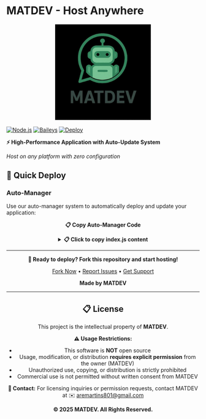 
# MATDEV - Host Anywhere

<p align="center">
  <img src="lib/img/matdev-bot.jpg" alt="Matdev Bot" width="250">
</p>

[![Node.js](https://img.shields.io/badge/Node.js-18+-brightgreen.svg)](https://nodejs.org/)
[![Baileys](https://img.shields.io/badge/Baileys-Latest-blue.svg)](https://github.com/WhiskeySockets/Baileys)
[![Deploy](https://img.shields.io/badge/Deploy-One--Click-success.svg)]()

**⚡ High-Performance Application with Auto-Update System**

*Host on any platform with zero configuration*

</div>

## 🚀 Quick Deploy

### Auto-Manager
Use our auto-manager system to automatically deploy and update your application:

<div align="center">

**📋 Copy Auto-Manager Code**

<details>
<summary><strong>📋 Click to copy index.js content</strong></summary>

```javascript
const { spawn, spawnSync } = require('child_process');
const { existsSync } = require('fs');

console.log('🎯 MATDEV Auto-Manager');
console.log('📍 Working in:', __dirname);

// Your GitHub repository
const GITHUB_REPO = 'https://github.com/marhthing/matdev.git';

// Check if this is an initial setup, restart, or forced update
const isInitialSetup = !existsSync('bot.js') || !existsSync('config.js') || !existsSync('package.json');
const isForcedUpdate = existsSync('.update_flag.json');

if (isInitialSetup || isForcedUpdate) {
    if (isForcedUpdate) {
        console.log('🔄 Forced update detected - recloning from GitHub...');
    } else {
        console.log('🔧 Initial setup detected - cloning from GitHub...');
    }
    cloneAndSetup();
} else {
    console.log('🚀 Starting MATDEV...');
    startBot();
}

function cloneAndSetup() {
    console.log('📥 Cloning application from GitHub...');
    console.log('🔗 Repository:', GITHUB_REPO);

    // Clean workspace (preserve important files)
    console.log('🧹 Cleaning workspace (preserving session folder, .env, and config.js)...');
    spawnSync('bash', ['-c', 'find . -maxdepth 1 ! -name "." ! -name "index.js" ! -name "node_modules" ! -name "session" ! -name ".env" ! -name "config.js" -exec rm -rf {} +'], { stdio: 'inherit' });

    // Clone repository
    const cloneResult = spawnSync('git', ['clone', GITHUB_REPO, 'temp_clone'], {
        stdio: 'inherit'
    });

    if (cloneResult.error || cloneResult.status !== 0) {
        console.error('❌ Failed to clone repository!');
        console.error('Error:', cloneResult.error?.message || `Exit code: ${cloneResult.status}`);
        process.exit(1);
    }

    // Backup and move files
    console.log('📁 Moving application files (preserving existing .env and config.js)...');
    spawnSync('bash', ['-c', 'cp .env .env.backup 2>/dev/null || true; cp config.js config.js.backup 2>/dev/null || true'], { stdio: 'inherit' });
    
    const moveResult = spawnSync('bash', ['-c', 'cp -r temp_clone/. . && rm -rf temp_clone'], {
        stdio: 'inherit'
    });
    
    spawnSync('bash', ['-c', 'mv .env.backup .env 2>/dev/null || true; mv config.js.backup config.js 2>/dev/null || true'], { stdio: 'inherit' });

    if (moveResult.error || moveResult.status !== 0) {
        console.error('❌ Failed to move application files!');
        console.error('Error:', moveResult.error?.message || `Exit code: moveResult.status}`);
        process.exit(1);
    }

    console.log('✅ Application files moved successfully!');

    // Find entry point
    let entryPoint = findEntryPoint();
    if (!entryPoint) {
        console.error('❌ No application entry point found!');
        process.exit(1);
    }
    console.log(`✅ Found application entry point: ${entryPoint}`);

    // Install dependencies
    if (existsSync('package.json')) {
        console.log('📦 Installing dependencies...');
        const installResult = spawnSync('npm', ['install'], {
            stdio: 'inherit'
        });

        if (installResult.error || installResult.status !== 0) {
            console.error('❌ Failed to install dependencies');
            process.exit(1);
        }
        console.log('✅ Dependencies installed!');
    }

    // Start the application
    startBot(entryPoint);
}

function findEntryPoint() {
    const possibleEntryPoints = ['bot.js', 'app.js', 'main.js', 'src/index.js'];
    
    for (const file of possibleEntryPoints) {
        if (existsSync(file)) {
            return file;
        }
    }

    // Check package.json for main field
    if (existsSync('package.json')) {
        try {
            const packageJson = JSON.parse(require('fs').readFileSync('package.json', 'utf8'));
            if (packageJson.main && existsSync(packageJson.main)) {
                return packageJson.main;
            }
        } catch (err) {
            console.log('⚠️ Could not read package.json main field');
        }
    }

    return null;
}

function startBot(entryPoint = 'bot.js') {
    console.log(`🚀 Starting application: ${entryPoint}`);

    const botProcess = spawn('node', [entryPoint], {
        stdio: 'inherit'
    });

    let restartCount = 0;
    const maxRestarts = 5;

    botProcess.on('exit', (code, signal) => {
        console.log(`🔄 Application exited with code ${code}, signal ${signal}`);
        
        if (signal !== 'SIGTERM' && signal !== 'SIGINT') {
            if (code === 0) {
                console.log(`🔄 Restarting application as requested...`);
                setTimeout(() => startBot(entryPoint), 2000);
            } else {
                // Check for update requests
                const isInitialSetup = !existsSync('bot.js') || !existsSync('config.js') || !existsSync('package.json');
                const isForcedUpdate = existsSync('.update_flag.json');
                
                if (isInitialSetup || isForcedUpdate) {
                    console.log('🔄 Update triggered - initiating recloning process...');
                    cloneAndSetup();
                    return;
                }
                
                restartCount++;
                if (restartCount <= maxRestarts) {
                    console.log(`🔄 Restarting application after crash... (${restartCount}/${maxRestarts})`);
                    setTimeout(() => startBot(entryPoint), 2000);
                } else {
                    console.error('❌ Too many crash restarts, stopping');
                    process.exit(1);
                }
            }
        } else {
            console.log('🛑 Application stopped by manager');
        }
    });

    botProcess.on('error', (error) => {
        console.error('❌ Application start error:', error.message);
    });

    // Handle process signals
    process.on('SIGUSR1', () => {
        console.log('🔄 Received restart signal, restarting application...');
        botProcess.kill('SIGTERM');
        setTimeout(() => startBot(entryPoint), 2000);
    });

    process.on('SIGTERM', () => {
        console.log('🛑 Received shutdown signal, stopping application...');
        botProcess.kill('SIGTERM');
        process.exit(0);
    });

    process.on('SIGINT', () => {
        console.log('🛑 Received interrupt signal, stopping application...');
        botProcess.kill('SIGINT');
        process.exit(0);
    });

    console.log('✅ Application manager running!');
}

// Prevent manager from exiting unexpectedly  
process.on('uncaughtException', (error) => {
    console.error('❌ Manager uncaught exception:', error);
});

process.on('unhandledRejection', (reason, promise) => {
    console.error('❌ Manager unhandled rejection:', reason);
});
```

</details>

</div>

---

<div align="center">

**🚀 Ready to deploy? Fork this repository and start hosting!**

[Fork Now](https://github.com/marhthing/MATDEV-BOT/fork) • [Report Issues](https://github.com/marhthing/MATDEV-BOT/issues) • [Get Support](https://github.com/marhthing/MATDEV-BOT/discussions)

**Made by MATDEV**

---

## 📋 License

This project is the intellectual property of **MATDEV**. 

**⚠️ Usage Restrictions:**
- This software is **NOT** open source
- Usage, modification, or distribution **requires explicit permission** from the owner (MATDEV)
- Unauthorized use, copying, or distribution is strictly prohibited
- Commercial use is not permitted without written consent from MATDEV

**📧 Contact:** For licensing inquiries or permission requests, contact MATDEV at ✉️ aremartins801@gmail.com

**© 2025 MATDEV. All Rights Reserved.**

</div>
